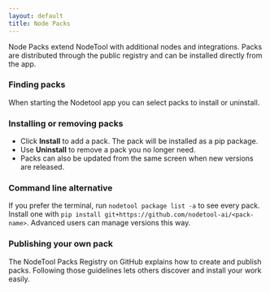 ```yaml
---
layout: default
title: Node Packs
---
```


Node Packs extend NodeTool with additional nodes and integrations. Packs are distributed through the public registry and can be installed directly from the app.

### Finding packs

When starting the Nodetool app you can select packs to install or uninstall.

### Installing or removing packs

- Click **Install** to add a pack. The pack will be installed as a pip package.
- Use **Uninstall** to remove a pack you no longer need.
- Packs can also be updated from the same screen when new versions are released.

### Command line alternative

If you prefer the terminal, run `nodetool package list -a` to see every pack. Install one with `pip install git+https://github.com/nodetool-ai/<pack-name>`. Advanced users can manage versions this way.

### Publishing your own pack

The NodeTool Packs Registry on GitHub explains how to create and publish packs. Following those guidelines lets others discover and install your work easily.

